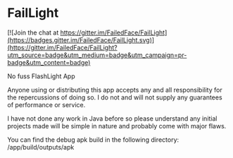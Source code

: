 FailLight
=========

[![Join the chat at https://gitter.im/FailedFace/FailLight](https://badges.gitter.im/FailedFace/FailLight.svg)](https://gitter.im/FailedFace/FailLight?utm_source=badge&utm_medium=badge&utm_campaign=pr-badge&utm_content=badge)

No fuss FlashLight App

Anyone using or distributing this app accepts any and all responsibility for the repercussions of doing so.
I do not and will not supply any guarantees of performance or service.

I have not done any work in Java before so please understand any initial projects made will be simple in nature and probably come with major flaws.

You can find the debug apk build in the following directory: 
/app/build/outputs/apk
